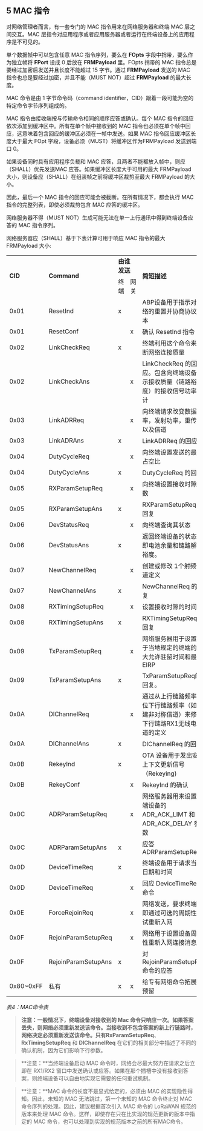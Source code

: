 ## 5 MAC 指令

对网络管理者而言，有一套专门的 MAC 指令用来在网络服务器和终端 MAC 层之间交互。MAC 层指令对应用程序或者应用服务器或者运行在终端设备上的应用程序是不可见的。

单个数据帧中可以包含任意 MAC 指令序列，要么在 **FOpts** 字段中捎带，要么作为独立帧将 **FPort** 设成 0 后放在 **FRMPayload** 里。FOpts 捎带的 MAC 指令总是要经过加密后发送并且长度不能超过 15 字节。通过 **FRMPayload** 发送的 MAC 指令也总是要经过加密，并且不能（MUST NOT）超过 **FRMPayload** 的最大长度。

MAC 命令是由 1 字节命令码（command identifier，CID）跟着一段可能为空的特定命令字节序列组成的。

MAC 指令由接收端按与传输命令相同的顺序应答或确认。每个 MAC 指令的回应依次添加到缓冲区中。所有在单个帧中接收到的 MAC 指令也必须在单个帧中回应，这意味着包含回应的缓冲区必须在一帧中发送。如果 MAC 指令回应缓冲区长度大于最大 FOpt 字段，设备必须（MUST）将缓冲区作为FRMPayload 发送到端口 0。

如果设备同时具有应用程序负载和 MAC 应答，且两者不能都放入帧中，则应（SHALL）优先发送MAC 应答。如果缓冲区长度大于可用的最大 FRMPayload 大小，则设备应（SHALL）在组装帧之前将缓冲区裁剪至最大 FRMPayload 的大小。
 
因此，最后一个 MAC 指令的回应可能会被截断。在所有情况下，都会执行 MAC 指令的完整列表，即使必须裁剪包含 MAC 应答的缓冲区。

网络服务器不得（MUST NOT）生成可能无法在单一上行通讯中得到终端设备应答的 MAC 指令序列。

网络服务器应（SHALL）基于下表计算可用于响应 MAC 指令的最大 FRMPayload 大小:

<table class="lora-table">
   <tr>
      <td rowspan="2" ><b>CID</b></td>
      <td rowspan="2" ><b>Command</b></td>
      <td colspan="2" ><b>由谁<br/>发送</b></td>
      <td rowspan="2" ><b>简短描述</b></td>
   </tr>
   <tr>
      <td>终端</td>
      <td>网关</td>
   </tr>
   <tr>
      <td>0x01</td>
      <td class="td-cmd">ResetInd</td>
      <td>x</td>
      <td></td>
      <td class="td-cmd-desc">ABP设备用于指示对网络的重置并协商协议版本</td>
   </tr>
   <tr>
      <td>0x01</td>
      <td class="td-cmd">ResetConf</td>
      <td></td>
      <td>x</td>
      <td class="td-cmd-desc">确认 ResetInd 指令</td>
   </tr>
   <tr>
      <td>0x02</td>
      <td class="td-cmd">LinkCheckReq</td>
      <td>x</td>
      <td></td>
      <td class="td-cmd-desc">终端利用这个命令来判断网络连接质量</td>
   </tr>
   <tr>
      <td>0x02</td>
      <td class="td-cmd">LinkCheckAns</td>
      <td></td>
      <td>x</td>
      <td class="td-cmd-desc">LinkCheckReq 的回应。包含向终端设备指示接收质量（链路裕度）的接收信号功率估计</td>
   </tr>
   <tr>
      <td>0x03</td>
      <td class="td-cmd">LinkADRReq</td>
      <td></td>
      <td>x</td>
      <td class="td-cmd-desc">向终端请求改变数据速率，发射功率，重传率以及信道</td>
   </tr>
   <tr>
      <td>0x03</td>
      <td class="td-cmd">LinkADRAns</td>
      <td>x</td>
      <td></td>
      <td class="td-cmd-desc">LinkADRReq 的回应</td>
   </tr>
   <tr>
      <td>0x04</td>
      <td class="td-cmd">DutyCycleReq</td>
      <td></td>
      <td>x</td>
      <td class="td-cmd-desc">向终端设置发送的最大占空比</td>
   </tr>
   <tr>
      <td>0x04</td>
      <td class="td-cmd">DutyCycleAns</td>
      <td>x</td>
      <td></td>
      <td class="td-cmd-desc">DutyCycleReq 的回应</td>
   </tr>
   <tr>
      <td>0x05</td>
      <td class="td-cmd">RXParamSetupReq</td>
      <td></td>
      <td>x</td>
      <td class="td-cmd-desc">向终端设置接收时隙参数</td>
   </tr>
   <tr>
      <td>0x05</td>
      <td class="td-cmd">RXParamSetupAns</td>
      <td>x</td>
      <td></td>
      <td class="td-cmd-desc">RXParamSetupReq的回复</td>
   </tr>
   <tr>
      <td>0x06</td>
      <td class="td-cmd">DevStatusReq</td>
      <td></td>
      <td>x</td>
      <td class="td-cmd-desc">向终端查询其状态</td>
   </tr>
   <tr>
      <td>0x06</td>
      <td class="td-cmd">DevStatusAns</td>
      <td>x</td>
      <td></td>
      <td class="td-cmd-desc">返回终端设备的状态，即电池余量和链路解调裕度。</td>
   </tr>
   <tr>
      <td>0x07</td>
      <td class="td-cmd">NewChannelReq</td>
      <td></td>
      <td>x</td>
      <td class="td-cmd-desc">创建或修改 1个射频信道定义</td>
   </tr>
   <tr>
      <td>0x07</td>
      <td class="td-cmd">NewChannelAns</td>
      <td>x</td>
      <td></td>
      <td class="td-cmd-desc">NewChannelReq 的回复</td>
   </tr>
   <tr>
      <td>0x08</td>
      <td class="td-cmd">RXTimingSetupReq</td>
      <td></td>
      <td>x</td>
      <td class="td-cmd-desc">设置接收时隙的时间</td>
   </tr>
   <tr>
      <td>0x08</td>
      <td class="td-cmd">RXTimingSetupAns</td>
      <td>x</td>
      <td></td>
      <td class="td-cmd-desc">RXTimingSetupReq 的回复</td>
   </tr>
   <tr>
      <td>0x09</td>
      <td class="td-cmd">TxParamSetupReq</td>
      <td></td>
      <td>x</td>
      <td class="td-cmd-desc">网络服务器用于设置基于当地规定的终端的最大允许驻留时间和最大EIRP</td>
   </tr>
   <tr>
      <td>0x09</td>
      <td class="td-cmd">TxParamSetupAns</td>
      <td>x</td>
      <td></td>
      <td class="td-cmd-desc">TxParamSetupReq的回复。</td>
   </tr>
   <tr>
      <td>0x0A</td>
      <td class="td-cmd">DlChannelReq</td>
      <td></td>
      <td>x</td>
      <td class="td-cmd-desc">通过从上行链路频率移位下行链路频率（如创建非对称信道）来修改下行链路RX1无线电信道的定义</td>
   </tr>
   <tr>
      <td>0x0A</td>
      <td class="td-cmd">DlChannelAns</td>
      <td>x</td>
      <td></td>
      <td class="td-cmd-desc">DlChannelReq 的回复</td>
   </tr>
    <tr>
      <td>0x0B</td>
      <td class="td-cmd">RekeyInd</td>
      <td>x</td>
      <td></td>
      <td class="td-cmd-desc">OTA 设备用于发出安全上下文更新信号（Rekeying)</td>
   </tr>
   <tr>
      <td>0x0B</td>
      <td class="td-cmd">RekeyConf</td>
      <td></td>
      <td>x</td>
      <td class="td-cmd-desc">RekeyInd 的确认</td>
   </tr>
   <tr>
      <td>0x0C</td>
      <td class="td-cmd">ADRParamSetupReq</td>
      <td></td>
      <td>x</td>
      <td class="td-cmd-desc">网络服务器用来设置终端设备的 ADR_ACK_LIMT 和 ADR_ACK_DELAY 参数</td>
   </tr>
   <tr>
      <td>0x0C</td>
      <td class="td-cmd">ADRParamSetupAns</td>
      <td>x</td>
      <td></td>
      <td class="td-cmd-desc">应答 ADRParamSetupReq</td>
   </tr>
   <tr>
      <td>0x0D</td>
      <td class="td-cmd">DeviceTimeReq</td>
      <td>x</td>
      <td></td>
      <td class="td-cmd-desc">终端设备用于请求当前日期和时间</td>
   </tr>
   <tr>
      <td>0x0D</td>
      <td class="td-cmd">DeviceTimeReq</td>
      <td></td>
      <td>x</td>
      <td class="td-cmd-desc">回应 DeviceTimeReq 命令</td>
   </tr>
   <tr>
      <td>0x0E</td>
      <td class="td-cmd">ForceRejoinReq</td>
      <td></td>
      <td>x</td>
      <td class="td-cmd-desc">网络发送，要求终端立即通过可选的周期性重试重新入网</td>
   </tr>
   <tr>
      <td>0x0F</td>
      <td class="td-cmd">RejoinParamSetupReq</td>
      <td></td>
      <td>x</td>
      <td class="td-cmd-desc">网络用于设置设备周期性重新入网连接消息</td>
   </tr>
   <tr>
      <td>0x0F</td>
      <td class="td-cmd">RejoinParamSetupAns</td>
      <td>x</td>
      <td></td>
      <td class="td-cmd-desc">对 RejoinParamSetupReq 命令的应答</td>
   </tr>
   <tr>
      <td>0x80~0xFF</td>
      <td>私有</td>
      <td>x</td>
      <td>x</td>
      <td class="td-cmd-desc">给专有网络命令拓展做预留</td>
   </tr>
</table>

*表4：MAC命令表*


> **注意：**一般情况下，终端设备对接收到的 Mac 命令只响应一次。如果答案丢失，则网络必须重新发送该命令。当接收到不包含答案的新上行链路时，网络决定必须重新发送该命令。只有**RxParamSetupReq**、**RxTimingSetupReq** 和 **DlChannelReq** 在它们的相关部分中描述了不同的确认机制，因为它们影响下行参数。

> **注意：**当终端设备启动 MAC 命令时，网络会尽最大努力在请求之后立即在 RX1/RX2 窗口中发送确认或应答。如果在那个插槽中没有接收到答案，则终端设备可以自由地实现它需要的任何重试机制。

> **注意：**MAC 命令的长度不是显式给定的，必须由 MAC 的实现隐性得知。因此，未知的 MAC 无法跳过，第一个未知的 MAC 命令终止对 MAC 命令序列的处理。因此，建议根据首次引入 MAC 命令的 LoRaWAN 规范的版本来处理 MAC 命令。这样，即使存在只在比实现的规范更新的版本中指定的 MAC 命令，也可以处理到实现的规范版本之前的所有MAC命令。


